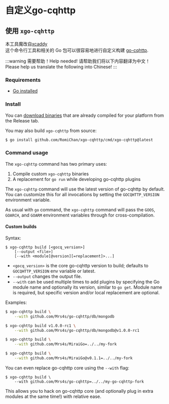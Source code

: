 # 自定义go-cqhttp

## 使用 `xgo-cqhttp`

本工具魔改自[xcaddy](https://github.com/caddyserver/xcaddy)   
这个命令行工具和相关的 Go 包可以很容易地进行自定义构建 [go-cqhttp](https://github.com/Mrs4s/go-cqhttp).

:::warning 需要帮助！Help needed!
请帮助我们将以下内容翻译为中文！  
Please help us translate the following into Chinese!
:::

### Requirements

- [Go installed](https://golang.org/doc/install)

### Install

You can [download binaries](https://github.com/RomiChan/xgo-cqhttp/releases) that are already compiled for your platform from the Release tab.

You may also build `xgo-cqhttp` from source:

```bash
$ go install github.com/RomiChan/xgo-cqhttp/cmd/xgo-cqhttp@latest
```

### Command usage

The `xgo-cqhttp` command has two primary uses:

1. Compile custom `xgo-cqhttp` binaries
2. A replacement for `go run` while developing go-cqhttp plugins

The `xgo-cqhttp` command will use the latest version of go-cqhttp by default. You can customize this for all invocations by setting the `GOCQHTTP_VERSION` environment variable.

As usual with `go` command, the `xgo-cqhttp` command will pass the `GOOS`, `GOARCH`, and `GOARM` environment variables through for cross-compilation.


#### Custom builds

Syntax:

```
$ xgo-cqhttp build [<gocq_version>]
    [--output <file>]
    [--with <module[@version][=replacement]>...]
```

- `<gocq_version>` is the core go-cqhttp version to build; defaults to `GOCQHTTP_VERSION` env variable or latest.
- `--output` changes the output file.
- `--with` can be used multiple times to add plugins by specifying the Go module name and optionally its version, similar to `go get`. Module name is required, but specific version and/or local replacement are optional.

Examples:

```bash
$ xgo-cqhttp build \
    --with github.com/Mrs4s/go-cqhttp/db/mongodb

$ xgo-cqhttp build v1.0.0-rc1 \
    --with github.com/Mrs4s/go-cqhttp/db/mongodb@v1.0.0-rc1

$ xgo-cqhttp build \
    --with github.com/Mrs4s/MiraiGo=../../my-fork

$ xgo-cqhttp build \
    --with github.com/Mrs4s/MiraiGo@v0.1.1=../../my-fork
```

You can even replace go-cqhttp core using the `--with` flag:

```
$ xgo-cqhttp build \
    --with github.com/Mrs4s/go-cqhttp=../../my-go-cqhttp-fork
```

This allows you to hack on go-cqhttp core (and optionally plug in extra modules at the same time!) with relative ease.
